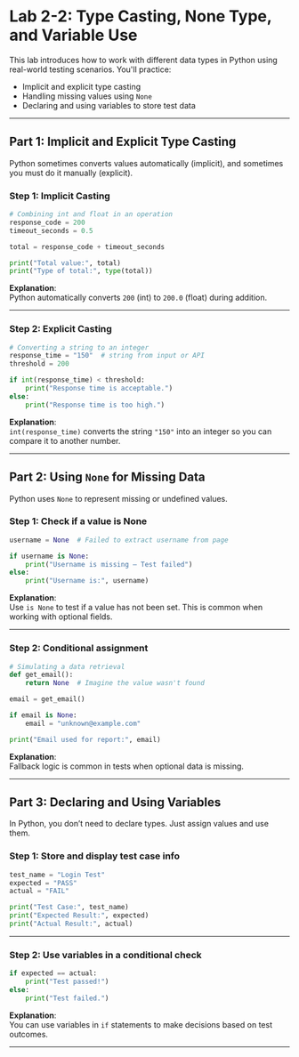 # Lab 2-2: Type Casting, None Type, and Variable Use

This lab introduces how to work with different data types in Python using real-world testing scenarios. You'll practice:

- Implicit and explicit type casting
- Handling missing values using `None`
- Declaring and using variables to store test data

---

## Part 1: Implicit and Explicit Type Casting

Python sometimes converts values automatically (implicit), and sometimes you must do it manually (explicit).

### Step 1: Implicit Casting

```python
# Combining int and float in an operation
response_code = 200
timeout_seconds = 0.5

total = response_code + timeout_seconds

print("Total value:", total)
print("Type of total:", type(total))
```

**Explanation**:  
Python automatically converts `200` (int) to `200.0` (float) during addition.

---

###  Step 2: Explicit Casting

```python
# Converting a string to an integer
response_time = "150"  # string from input or API
threshold = 200

if int(response_time) < threshold:
    print("Response time is acceptable.")
else:
    print("Response time is too high.")
```

**Explanation**:  
`int(response_time)` converts the string `"150"` into an integer so you can compare it to another number.

---

## Part 2: Using `None` for Missing Data

Python uses `None` to represent missing or undefined values.

### Step 1: Check if a value is None

```python
username = None  # Failed to extract username from page

if username is None:
    print("Username is missing – Test failed")
else:
    print("Username is:", username)
```

**Explanation**:  
Use `is None` to test if a value has not been set. This is common when working with optional fields.

---

### Step 2: Conditional assignment

```python
# Simulating a data retrieval
def get_email():
    return None  # Imagine the value wasn't found

email = get_email()

if email is None:
    email = "unknown@example.com"

print("Email used for report:", email)
```

**Explanation**:  
Fallback logic is common in tests when optional data is missing.

---

## Part 3: Declaring and Using Variables

In Python, you don’t need to declare types. Just assign values and use them.

### Step 1: Store and display test case info

```python
test_name = "Login Test"
expected = "PASS"
actual = "FAIL"

print("Test Case:", test_name)
print("Expected Result:", expected)
print("Actual Result:", actual)
```

---

###  Step 2: Use variables in a conditional check

```python
if expected == actual:
    print("Test passed!")
else:
    print("Test failed.")
```

**Explanation**:  
You can use variables in `if` statements to make decisions based on test outcomes.

---


